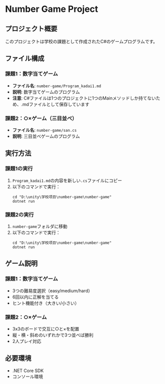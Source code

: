 # Number Game Project

## プロジェクト概要
このプロジェクトは学校の課題として作成されたC#のゲームプログラムです。

## ファイル構成

### 課題1：数字当てゲーム
- **ファイル名**: `number-game/Program_kadai1.md`
- **説明**: 数字当てゲームのプログラム
- **注意**: C#ファイルは1つのプロジェクトに1つのMainメソッドしか持てないため、.mdファイルとして保存しています

### 課題2：○×ゲーム（三目並べ）
- **ファイル名**: `number-game/san.cs`
- **説明**: 三目並べゲームのプログラム

## 実行方法

### 課題1の実行
1. `Program_kadai1.md`の内容を新しい`.cs`ファイルにコピー
2. 以下のコマンドで実行：
   ```
   cd "D:\unity\学校项目\number-game\number-game"
   dotnet run
   ```

### 課題2の実行
1. `number-game`フォルダに移動
2. 以下のコマンドで実行：
   ```
   cd "D:\unity\学校项目\number-game\number-game"
   dotnet run
   ```

## ゲーム説明

### 課題1：数字当てゲーム
- 3つの難易度選択（easy/medium/hard）
- 6回以内に正解を当てる
- ヒント機能付き（大きい/小さい）

### 課題2：○×ゲーム
- 3x3のボードで交互に○と×を配置
- 縦・横・斜めのいずれかで3つ並べば勝利
- 2人プレイ対応

## 必要環境
- .NET Core SDK
- コンソール環境
